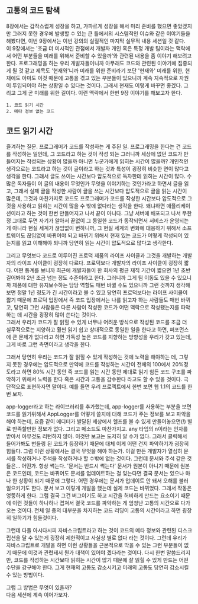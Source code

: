 ## 고통의 코드 탐색

8장에서는 갑작스럽게 성장을 하고, 가파르게 성장을 해서 미리 준비를 했으면 좋았겠지만 그러지 못한 경우에 발생할 수 있는 큰 틀에서의 시스템적인 이슈와 같은 이야기들을 해봤다면, 이번 9장에서는 이번 강의의 실질적인 마지막 실무적 내용 세션일 것 같다.<br />
이 9장에서는 '조금 더 미시적인 관점에서 개발자 개인 혹은 특정 개발 팀이라는 맥락에서 어떤 부분들을 미래를 위해서 준비할 수 있을까'와 관련된 내용을 좀 이야기 해보려고 한다. 프로그래밍을 하는 우리 개발자들이니까 아무래도 코드와 관련된 이야기에 집중되게 될 것 같고 제목도 '현재와'니까 미래를 위한 준비라기 보단 '현재와' 미래를 위한, 현재에도 아마도 이것 때문에 고통을 겪고 있는 부분들이 있으니까
계속 지속적으로 자원이 투입되어야 하는 상황일 수 있다는 것이다. 그래서 현재도 이렇게 바꾸면 좋겠다. 그리고 그게 곧 미래를 위한 길이다. 이런 맥락에서 한번 9장 이야기를 해보고자 한다.

```
1. 코드 읽기 시간
2. 메타 정보 없는 코드
```

## 코드 읽기 시간

즐겨하는 질문. 프로그래머가 코드를 작성하는 게 주된 일. 프로그래밍을 한다는 건 코드를 작성하는 일인데, 그 코드라고 하는 것이 작성 되는 그러니까 세상에 없던 코드가 만들어지는 작성되는 상황이 많을까 아니면 누군가에게 읽히는 시간이 많을까? 개인적인 생각으로는 코드라고 하는 것이 글이라고 하는 것과 특성이 굉장히 비슷한 면이 많다고 생각을 한다. 그래서 글도 쓰이는 시간보다 압도적으로 독자한테 읽히는 시간이 많다. 수많은 독자들이 이 글의 내용이 무엇인가 무엇을 이야기하는 것인가라고 하면서 글을 읽고, 그래서 실제 글을 작성한 사람이 글을 쓰는 시간보다 압도적으로 글을 읽는 시간이 많은데, 그것과 마찬가지로 코드도 프로그래머가 코드를 작성한 시간보다 압도적으로 그것을 사용하고 읽히는 시간이 많을 수 밖에 없다라는 생각을 한다. 왜냐하면 애플리케이션이라고 하는 것이 한번 만들어지고 나서 끝이 아니다. 그냥 서버에 배포되고 나서 무한정 그대로 두면 자기가 알아서 끝없이 그 동일한 코드가 동작되면서 서비스가 운영되는 게 아니라 현실 세계가 끊임없이 변하니까, 그 현실 세계의 변화에 대응하기 위해서 소프트웨어도 끊임없이 바뀌어야 되고 바뀌기 위해서 현재 있는 코드가 어떻게 작성되어 있는지를 읽고 이해해야 되니까 당연히 읽는 시간이 압도적으로 많다고 생각한다.<br />

그리고 무엇보다 코드로 이루어진 프로덕 제품의 라이프 사이클과 그것을 개발하는 개발자의 라이프 사이클이 굉장히 다르다. 프로덕보다 개발자의 라이프 사이클이 굉장히 짧다. 어떤 통계를 보니까 최근에 개발자들이 한 회사의 평균 재직 기간이 짧으면 1년 초반 길어봐야 2년 조금 넘는 정도 수준이라고 한다. 그러니까 그게 팀 이동도 있을 수 있으니까 제품에 대한 유지보수하는 담당 역할도 매번 바뀔 수도 있으니까 그런 것까지 생각해보면 정말 1년 정도가 긴 시간이라고 볼 수 있고 당연히 프로덕보다는 라이프 사이클이 짧기 때문에 프로덕 입장에서 즉 코드 입장에서는 나를 읽고자 하는 사람들도 매번 바뀌고, 당연히 그런 사람들은 다른 사람이 작성한 코드가 어떤 맥락으로 작성됐는지를 파악하는 데 시간을 굉장히 많이 쓴다는 것이다.<br />
그래서 우리가 코드가 잘 읽힐 수 있게 너무나 어려운 방식으로 작성된 코드를 조금 더 실무적으로는 지양하고 훨씬 읽기 쉽고 상대적으로 동일한 일을 한다고 하면, 퍼포먼스에 큰 문제가 없다라고 하면 가독성 높은 코드를 지향하는 방향성을 우리가 갖고 있는데, 그게 바로 그런 측면이라고 생각을 한다.<br />

그래서 당연히 우리는 코드가 잘 읽힐 수 있게 작성하는 것에 노력을 해야하는 데, 그렇지 못한 경우에는 압도적으로 만약에 코드를 작성하는 시간이 전체의 100에서 20%정도라고 하면 80% 시간 동안 즉 코드를 읽는 시간 동안 제대로 읽기 힘든 코드 구조를 파악하기 위해서 노력을 한다 혹은 시간과 고통을 감수한다 라고도 할 수 있을 것이다. 극단적으로 표현하자면 말이다. 예를 들면 우리 프로젝트에서 한번 보면 웹 1.1의 코드를 한번 보자.<br />

app-logger라고 하는 라이브러리를 추가했는데, app-logger를 사용하는 부분을 보면 코드를 읽기위해서 AppLogger를 어떻게 쓸지에 대해 코드가 주는 정보를 보고 파악을 해야 하는데, 요즘 같이 에디터가 발달된 세상에서 헬프를 볼 수 있게 만들어놓으면(!) 별로 만족할만한 정보가 없다. 그리고 메소드도 마찬가지고. any 타입의 n이라는 인자를 받아서 아무것도 리턴하지 않아. 이것만 보고는 도저히 알 수가 없다. 그래서 클릭해서 들어가봐도 번들링 된 코드가 등장하기 때문에 대체 이게 어떤 건지 파악하기가 굉장히 힘들다. 그럼 이런 상황에서는 결국 무엇을 해야 하는가. 이걸 만든 개발자가 열심히 문서를 작성하거나 주석을 작성하거나 할 수밖에 없는 것이다. 그런데 문서와 주석 같은 것들은... 어떤가. 항상 썩는다. '문서는 반드시 썩는다' 문서가 원본이 아니기 때문에 원본은 코드인데, 코드는 바뀌어도 문서를 업데이트하는 걸 잊는다면 결국 문서는 있으나 마나 한 상황이 되기 때문에 그렇다. 어떤 경우에는 문서가 업데이트 안 돼서 오해를 불러 일으키기도 한다. 문서 보고 이렇게 개발을 했는데 실제 코드는 바뀌었다. 그래서 작동은 엉뚱하게 한다. 그럼 결국 그건 버그이기도 하고 시간을 허비하게 만드는 요소이기 때문에 이런 것들이 하나하나 겹쳐서 결국 코드를 파악하는 게 엄청난 고통의 시간으로 다가오는 것이다. 전체 일 중의 대부분을 차지하는 코드 리딩이 고통의 시간이라고 하면 굉장히 일하기가 힘들것이다.<br />

그런데 다들 아시다시피 자바스크립트라고 하는 것이 코드의 메타 정보와 관련된 디스크립션을 달 수 있는게 굉장히 제한적이고 사실상 별로 없다 라는 것이다. 그런데 우리가 자바스크립트로 개발을 하면 이런 상황들을 근본적으로 막을 수 있는 그런 부분들이 없기 때문에 이것과 관련돼서 뭔가 대책이 있어야 겠다라는 것이다. 다시 한번 말씀드리지만, 코드를 작성하는 시간보다 읽히는 시간이 많기 때문에 잘 읽힐 수 있게 만드는 어떤 수단을 강구해야 한다. 그게 현재의 고통도 감소시키고 미래의 고통도 당연히 감소시킬 수 있는 방법이다.

그럼 그 방법은 무엇이 있을까?<br />
다음 세션에 계속 이어가보자.
